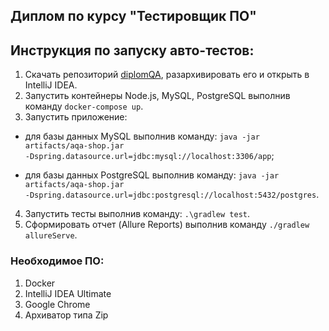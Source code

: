 ## Диплом по курсу "Тестировщик ПО"

## Инструкция по запуску авто-тестов:
1. Скачать репозиторий [diplomQA](https://github.com/OlgaStash/diplomQA.git), разархивировать его и открыть в IntelliJ IDEA.
2. Запустить контейнеры Node.js, MySQL, PostgreSQL выполнив команду  <code>docker-compose up</code>.
3. Запустить приложение:
- для базы данных MySQL выполнив команду:  <code>java -jar artifacts/aqa-shop.jar -Dspring.datasource.url=jdbc:mysql://localhost:3306/app</code>;

- для базы данных PostgreSQL выполнив команду:  <code>java -jar artifacts/aqa-shop.jar -Dspring.datasource.url=jdbc:postgresql://localhost:5432/postgres</code>.
4. Запустить тесты выполнив команду: <code>.\gradlew test</code>.
5. Сформировать отчет (Allure Reports) выполнив команду <code>./gradlew allureServe</code>.


### Необходимое ПО:
1. Docker 
2. IntelliJ IDEA Ultimate
3. Google Chrome
4. Архиватор типа Zip
